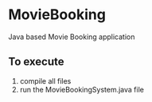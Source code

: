 # MovieBooking
Java based Movie Booking application


## To execute 
1. compile all files
2. run the MovieBookingSystem.java file
